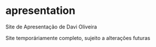 # apresentation
 Site de Apresentação de Davi Oliveira

 Site temporáriamente completo, sujeito a alterações futuras
